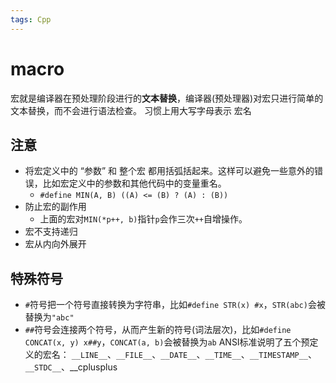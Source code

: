 ```yaml
---
tags: Cpp
---
```

# macro

宏就是编译器在预处理阶段进行的**文本替换**，编译器(预处理器)对宏只进行简单的文本替换，而不会进行语法检查。 习惯上用大写字母表示 宏名

## 注意

- 将宏定义中的 “参数” 和 整个宏 都用括弧括起来。这样可以避免一些意外的错误，比如宏定义中的参数和其他代码中的变量重名。
  - `#define MIN(A, B) ((A) <= (B) ? (A) : (B))`
- 防止宏的副作用
  - 上面的宏对`MIN(*p++, b)`指针`p`会作三次`++`自增操作。
- 宏不支持递归
- 宏从内向外展开

## 特殊符号

- `#`符号把一个符号直接转换为字符串，比如`#define STR(x) #x`，`STR(abc)`会被替换为`"abc"`
- `##`符号会连接两个符号，从而产生新的符号(词法层次)，比如`#define CONCAT(x, y) x##y`，`CONCAT(a, b)`会被替换为`ab`
ANSI标准说明了五个预定义的宏名： `__LINE__`、`__FILE__`、`__DATE__`、`__TIME__`、`__TIMESTAMP__`、`__STDC__`、__cplusplus
